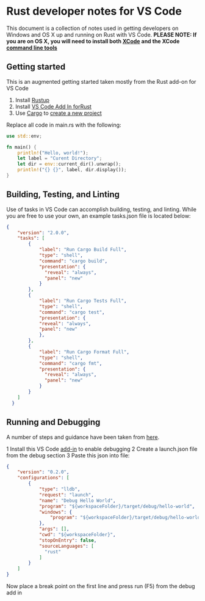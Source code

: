 # Rust developer notes for VS Code

This document is a collection of notes used in getting developers on Windows and OS X up and running on Rust with VS Code. **PLEASE NOTE: If you are on OS X, you will need to install both [XCode](https://developer.apple.com/xcode/) and the XCode [command line tools](https://developer.apple.com/download/more/?=xcode)**

## Getting started

This is an augmented getting started taken mostly from the Rust add-on for VS Code

1. Install [Rustup](https://rustup.rs/)
2. Install [VS Code Add In forRust](https://marketplace.visualstudio.com/items?itemName=rust-lang.rust)
3. Use [Cargo](https://github.com/rust-lang/cargo/) to [create a new project](https://doc.rust-lang.org/book/ch01-03-hello-cargo.html)

Replace all code in main.rs with the following:

```Rust
use std::env;

fn main() {
    println!("Hello, world!");
    let label = "Curent Directory";
    let dir = env::current_dir().unwrap();
    println!("{} {}", label, dir.display());
}
```

## Building, Testing, and Linting

Use of tasks in VS Code can accomplish building, testing, and linting. While you are free to use your own, an example tasks.json file is located below:

```json
{
    "version": "2.0.0",
    "tasks": [
        {
            "label": "Run Cargo Build Full",
            "type": "shell",
            "command": "cargo build",
            "presentation": {
              "reveal": "always",
              "panel": "new"
            }
        },
        {
            "label": "Run Cargo Tests Full",
            "type": "shell",
            "command": "cargo test",
            "presentation": {
            "reveal": "always",
            "panel": "new"
            },
        },
        {
            "label": "Run Cargo Format Full",
            "type": "shell",
            "command": "cargo fmt",
            "presentation": {
              "reveal": "always",
              "panel": "new"
            }
        }
    ]
  }
  ```

## Running and Debugging

A number of steps and guidance have been taken from [here](http://thiago.rocks/view/20200512_vscode_with_rust).

1 Install this VS Code [add-in](https://marketplace.visualstudio.com/items?itemName=vadimcn.vscode-lldb) to enable debugging
2 Create a launch.json file from the debug section
3 Paste this json into file:

```json
{
    "version": "0.2.0",
    "configurations": [
        {
            "type": "lldb",
            "request": "launch",
            "name": "Debug Hello World",
            "program": "${workspaceFolder}/target/debug/hello-world",
            "windows": {
                "program": "${workspaceFolder}/target/debug/hello-world.exe"
            },
            "args": [],
            "cwd": "${workspaceFolder}",
            "stopOnEntry": false,
            "sourceLanguages": [
              "rust"
            ]
        }
    ]
}
```

Now place a break point on the first line and press run (F5) from the debug add in
